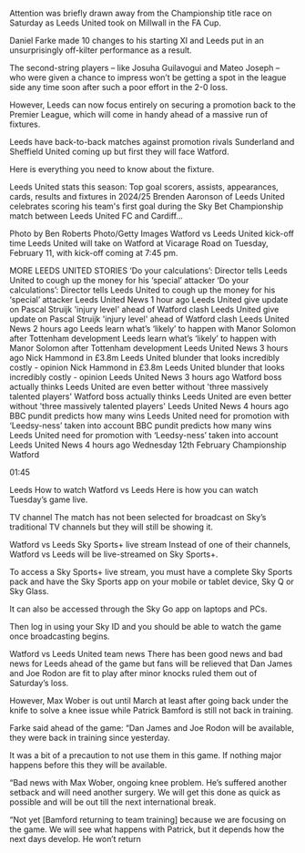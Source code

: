 Attention was briefly drawn away from the Championship title race on Saturday as Leeds United took on Millwall in the FA Cup.




Daniel Farke made 10 changes to his starting XI and Leeds put in an unsurprisingly off-kilter performance as a result.

The second-string players – like Josuha Guilavogui and Mateo Joseph – who were given a chance to impress won’t be getting a spot in the league side any time soon after such a poor effort in the 2-0 loss.

However, Leeds can now focus entirely on securing a promotion back to the Premier League, which will come in handy ahead of a massive run of fixtures.

Leeds have back-to-back matches against promotion rivals Sunderland and Sheffield United coming up but first they will face Watford.

Here is everything you need to know about the fixture.

Leeds United stats this season: Top goal scorers, assists, appearances, cards, results and fixtures in 2024/25
Brenden Aaronson of Leeds United celebrates scoring his team's first goal during the Sky Bet Championship match between Leeds United FC and Cardiff...

Photo by Ben Roberts Photo/Getty Images
Watford vs Leeds United kick-off time
Leeds United will take on Watford at Vicarage Road on Tuesday, February 11, with kick-off coming at 7:45 pm.

MORE LEEDS UNITED STORIES
‘Do your calculations’: Director tells Leeds United to cough up the money for his ‘special’ attacker
‘Do your calculations’: Director tells Leeds United to cough up the money for his ‘special’ attacker
Leeds United News
1 hour ago
Leeds United give update on Pascal Struijk 'injury level' ahead of Watford clash
Leeds United give update on Pascal Struijk 'injury level' ahead of Watford clash
Leeds United News
2 hours ago
Leeds learn what’s ‘likely’ to happen with Manor Solomon after Tottenham development
Leeds learn what’s ‘likely’ to happen with Manor Solomon after Tottenham development
Leeds United News
3 hours ago
Nick Hammond in £3.8m Leeds United blunder that looks incredibly costly - opinion
Nick Hammond in £3.8m Leeds United blunder that looks incredibly costly - opinion
Leeds United News
3 hours ago
Watford boss actually thinks Leeds United are even better without 'three massively talented players'
Watford boss actually thinks Leeds United are even better without 'three massively talented players'
Leeds United News
4 hours ago
BBC pundit predicts how many wins Leeds United need for promotion with ‘Leedsy-ness’ taken into account
BBC pundit predicts how many wins Leeds United need for promotion with ‘Leedsy-ness’ taken into account
Leeds United News
4 hours ago
Wednesday 12th February
Championship
Watford

01:45

Leeds
How to watch Watford vs Leeds
Here is how you can watch Tuesday’s game live.

TV channel
The match has not been selected for broadcast on Sky’s traditional TV channels but they will still be showing it.

Watford vs Leeds Sky Sports+ live stream
Instead of one of their channels, Watford vs Leeds will be live-streamed on Sky Sports+.


To access a Sky Sports+ live stream, you must have a complete Sky Sports pack and have the Sky Sports app on your mobile or tablet device, Sky Q or Sky Glass.

It can also be accessed through the Sky Go app on laptops and PCs.

Then log in using your Sky ID and you should be able to watch the game once broadcasting begins.

Watford vs Leeds United team news
There has been good news and bad news for Leeds ahead of the game but fans will be relieved that Dan James and Joe Rodon are fit to play after minor knocks ruled them out of Saturday’s loss.

However, Max Wober is out until March at least after going back under the knife to solve a knee issue while Patrick Bamford is still not back in training.

Farke said ahead of the game: “Dan James and Joe Rodon will be available, they were back in training since yesterday.

It was a bit of a precaution to not use them in this game. If nothing major happens before this they will be available.

“Bad news with Max Wober, ongoing knee problem. He’s suffered another setback and will need another surgery. We will get this done as quick as possible and will be out till the next international break.

“Not yet [Bamford returning to team training] because we are focusing on the game. We will see what happens with Patrick, but it depends how the next days develop. He won’t return
